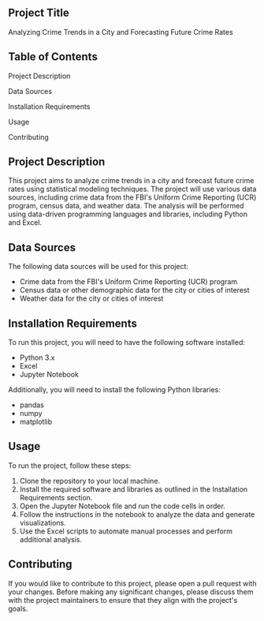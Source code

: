 ## Project Title
Analyzing Crime Trends in a City and Forecasting Future Crime Rates

## Table of Contents
Project Description 

Data Sources

Installation Requirements

Usage

Contributing

## Project Description
This project aims to analyze crime trends in a city and forecast future 
crime rates using statistical modeling techniques. The project will use 
various data sources, including crime data from the FBI's Uniform Crime 
Reporting (UCR) program, census data, and weather data. The analysis will 
be performed using data-driven programming languages and libraries, 
including Python and Excel.

## Data Sources
The following data sources will be used for this project:

* Crime data from the FBI's Uniform Crime Reporting (UCR) program
* Census data or other demographic data for the city or cities of interest
* Weather data for the city or cities of interest

## Installation Requirements
To run this project, you will need to have the following software 
installed:

- Python 3.x
- Excel
- Jupyter Notebook

Additionally, you will need to install the following Python libraries:

- pandas
- numpy
- matplotlib

## Usage
To run the project, follow these steps:

1. Clone the repository to your local machine.
2. Install the required software and libraries as outlined in the 
Installation Requirements section.
3. Open the Jupyter Notebook file and run the code cells in order.
4. Follow the instructions in the notebook to analyze the data and 
generate visualizations.
5. Use the Excel scripts to automate manual processes and perform 
additional analysis.

## Contributing
If you would like to contribute to this project, please open a pull 
request with your changes. Before making any significant changes, please 
discuss them with the project maintainers to ensure that they align with 
the project's goals.


